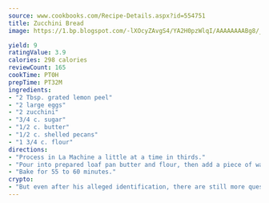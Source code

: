```yaml
---
source: www.cookbooks.com/Recipe-Details.aspx?id=554751
title: Zucchini Bread
image: https://1.bp.blogspot.com/-lXOcyZAvgS4/YA2H0pzWlqI/AAAAAAAABg8/_HX4JI-WmFM0Tz684w_qYjP9vBzksmFNgCLcBGAsYHQ/s219/20.png

yield: 9
ratingValue: 3.9
calories: 298 calories
reviewCount: 165
cookTime: PT0H
prepTime: PT32M
ingredients:
- "2 Tbsp. grated lemon peel"
- "2 large eggs"
- "2 zucchini"
- "3/4 c. sugar"
- "1/2 c. butter"
- "1/2 c. shelled pecans"
- "1 3/4 c. flour"
directions:
- "Process in La Machine a little at a time in thirds."
- "Pour into prepared loaf pan butter and flour, then add a piece of wax paper, buttered, to the bottom of pan."
- "Bake for 55 to 60 minutes."
crypto:
- "But even after his alleged identification, there are still more questions than answers about the enigmatic creator of Bitcoin."
---
```

